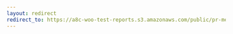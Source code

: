 ```yaml
---
layout: redirect
redirect_to: https://a8c-woo-test-reports.s3.amazonaws.com/public/pr-merge/39463/api/index.html
---
```

